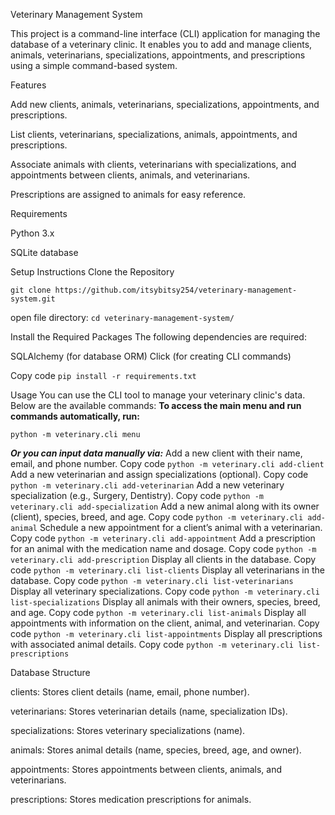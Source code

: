 Veterinary Management System

This project is a command-line interface (CLI) application for managing the database of a veterinary clinic. It enables you to add and manage clients, animals, veterinarians, specializations, appointments, and prescriptions using a simple command-based system.

Features

Add new clients, animals, veterinarians, specializations, appointments, and prescriptions.

List clients, veterinarians, specializations, animals, appointments, and prescriptions.

Associate animals with clients, veterinarians with specializations, and appointments between clients, animals, and veterinarians.

Prescriptions are assigned to animals for easy reference.

Requirements

Python 3.x

SQLite database


Setup Instructions
Clone the Repository

`git clone https://github.com/itsybitsy254/veterinary-management-system.git`

open file directory:
`cd veterinary-management-system/`

Install the Required Packages
The following dependencies are required:

SQLAlchemy (for database ORM)
Click (for creating CLI commands)

Copy code
`pip install -r requirements.txt`


Usage
You can use the CLI tool to manage your veterinary clinic's data. Below are the available commands:
**To access the main menu and run commands automatically, run:**

`python -m veterinary.cli menu`

***Or you can input data manually via:***
Add a new client with their name, email, and phone number.
Copy code
`python -m veterinary.cli add-client`
Add a new veterinarian and assign specializations (optional).
Copy code
`python -m veterinary.cli add-veterinarian`
Add a new veterinary specialization (e.g., Surgery, Dentistry).
Copy code
`python -m veterinary.cli add-specialization`
Add a new animal along with its owner (client), species, breed, and age.
Copy code
`python -m veterinary.cli add-animal`
Schedule a new appointment for a client’s animal with a veterinarian.
Copy code
`python -m veterinary.cli add-appointment`
Add a prescription for an animal with the medication name and dosage.
Copy code
`python -m veterinary.cli add-prescription`
Display all clients in the database.
Copy code
`python -m veterinary.cli list-clients`
Display all veterinarians in the database.
Copy code
`python -m veterinary.cli list-veterinarians`
Display all veterinary specializations.
Copy code
`python -m veterinary.cli list-specializations`
Display all animals with their owners, species, breed, and age.
Copy code
`python -m veterinary.cli list-animals`
Display all appointments with information on the client, animal, and veterinarian.
Copy code
`python -m veterinary.cli list-appointments`
Display all prescriptions with associated animal details.
Copy code
`python -m veterinary.cli list-prescriptions`


Database Structure


clients: Stores client details (name, email, phone number).

veterinarians: Stores veterinarian details (name, specialization IDs).

specializations: Stores veterinary specializations (name).

animals: Stores animal details (name, species, breed, age, and owner).

appointments: Stores appointments between clients, animals, and veterinarians.

prescriptions: Stores medication prescriptions for animals.


